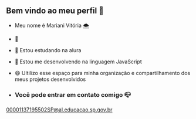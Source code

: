 ## Bem vindo ao meu perfil 👋

- Meu nome é Mariani Vitória 🌨️
- 💚
- 💬 Estou estudando na alura
- 🌼 Estou me desenvolvendo na linguagem JavaScript
- 😄 Ultilizo esse espaço para minha organização e compartilhamento dos meus projetos desenvolvidos

- ### Você pode entrar em contato comigo 📪

00001137195502SP@al.educacao.sp.gov.br
